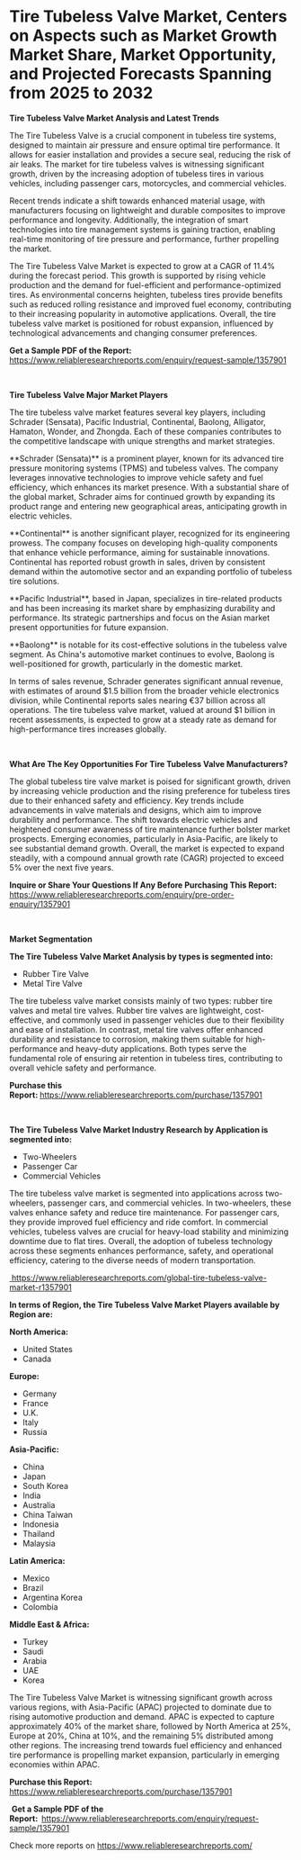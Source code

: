 <p><h1>Tire Tubeless Valve Market, Centers on Aspects such as Market Growth Market Share, Market Opportunity, and Projected Forecasts Spanning from 2025 to 2032</h1></p><p><strong>Tire Tubeless Valve Market Analysis and Latest Trends</strong></p>
<p><p>The Tire Tubeless Valve is a crucial component in tubeless tire systems, designed to maintain air pressure and ensure optimal tire performance. It allows for easier installation and provides a secure seal, reducing the risk of air leaks. The market for tire tubeless valves is witnessing significant growth, driven by the increasing adoption of tubeless tires in various vehicles, including passenger cars, motorcycles, and commercial vehicles. </p><p>Recent trends indicate a shift towards enhanced material usage, with manufacturers focusing on lightweight and durable composites to improve performance and longevity. Additionally, the integration of smart technologies into tire management systems is gaining traction, enabling real-time monitoring of tire pressure and performance, further propelling the market.</p><p>The Tire Tubeless Valve Market is expected to grow at a CAGR of 11.4% during the forecast period. This growth is supported by rising vehicle production and the demand for fuel-efficient and performance-optimized tires. As environmental concerns heighten, tubeless tires provide benefits such as reduced rolling resistance and improved fuel economy, contributing to their increasing popularity in automotive applications. Overall, the tire tubeless valve market is positioned for robust expansion, influenced by technological advancements and changing consumer preferences.</p></p>
<p><strong>Get a Sample PDF of the Report:&nbsp;</strong> <a href="https://www.reliableresearchreports.com/enquiry/request-sample/1357901?utm_campaign=2723&utm_medium=2&utm_source=Github&utm_content=ia&utm_term=24022025&utm_id=tire-tubeless-valve">https://www.reliableresearchreports.com/enquiry/request-sample/1357901</a></p>
<p>&nbsp;</p>
<p><strong>Tire Tubeless Valve Major Market Players</strong></p>
<p><p>The tire tubeless valve market features several key players, including Schrader (Sensata), Pacific Industrial, Continental, Baolong, Alligator, Hamaton, Wonder, and Zhongda. Each of these companies contributes to the competitive landscape with unique strengths and market strategies.</p><p>**Schrader (Sensata)** is a prominent player, known for its advanced tire pressure monitoring systems (TPMS) and tubeless valves. The company leverages innovative technologies to improve vehicle safety and fuel efficiency, which enhances its market presence. With a substantial share of the global market, Schrader aims for continued growth by expanding its product range and entering new geographical areas, anticipating growth in electric vehicles.</p><p>**Continental** is another significant player, recognized for its engineering prowess. The company focuses on developing high-quality components that enhance vehicle performance, aiming for sustainable innovations. Continental has reported robust growth in sales, driven by consistent demand within the automotive sector and an expanding portfolio of tubeless tire solutions.</p><p>**Pacific Industrial**, based in Japan, specializes in tire-related products and has been increasing its market share by emphasizing durability and performance. Its strategic partnerships and focus on the Asian market present opportunities for future expansion.</p><p>**Baolong** is notable for its cost-effective solutions in the tubeless valve segment. As China's automotive market continues to evolve, Baolong is well-positioned for growth, particularly in the domestic market.</p><p>In terms of sales revenue, Schrader generates significant annual revenue, with estimates of around $1.5 billion from the broader vehicle electronics division, while Continental reports sales nearing €37 billion across all operations. The tire tubeless valve market, valued at around $1 billion in recent assessments, is expected to grow at a steady rate as demand for high-performance tires increases globally.</p></p>
<p>&nbsp;</p>
<p><strong>What Are The Key Opportunities For Tire Tubeless Valve Manufacturers?</strong></p>
<p><p>The global tubeless tire valve market is poised for significant growth, driven by increasing vehicle production and the rising preference for tubeless tires due to their enhanced safety and efficiency. Key trends include advancements in valve materials and designs, which aim to improve durability and performance. The shift towards electric vehicles and heightened consumer awareness of tire maintenance further bolster market prospects. Emerging economies, particularly in Asia-Pacific, are likely to see substantial demand growth. Overall, the market is expected to expand steadily, with a compound annual growth rate (CAGR) projected to exceed 5% over the next five years.</p></p>
<p><strong>Inquire or Share Your Questions If Any Before Purchasing This Report:</strong> <a href="https://www.reliableresearchreports.com/enquiry/pre-order-enquiry/1357901?utm_campaign=2723&utm_medium=2&utm_source=Github&utm_content=ia&utm_term=24022025&utm_id=tire-tubeless-valve">https://www.reliableresearchreports.com/enquiry/pre-order-enquiry/1357901</a></p>
<p>&nbsp;</p>
<p><strong>Market Segmentation</strong></p>
<p><strong>The Tire Tubeless Valve Market Analysis by types is segmented into:</strong></p>
<p><ul><li>Rubber Tire Valve</li><li>Metal Tire Valve</li></ul></p>
<p><p>The tire tubeless valve market consists mainly of two types: rubber tire valves and metal tire valves. Rubber tire valves are lightweight, cost-effective, and commonly used in passenger vehicles due to their flexibility and ease of installation. In contrast, metal tire valves offer enhanced durability and resistance to corrosion, making them suitable for high-performance and heavy-duty applications. Both types serve the fundamental role of ensuring air retention in tubeless tires, contributing to overall vehicle safety and performance.</p></p>
<p><strong>Purchase this Report:&nbsp;</strong><a href="https://www.reliableresearchreports.com/purchase/1357901?utm_campaign=2723&utm_medium=2&utm_source=Github&utm_content=ia&utm_term=24022025&utm_id=tire-tubeless-valve">https://www.reliableresearchreports.com/purchase/1357901</a></p>
<p>&nbsp;</p>
<p><strong>The Tire Tubeless Valve Market Industry Research by Application is segmented into:</strong></p>
<p><ul><li>Two-Wheelers</li><li>Passenger Car</li><li>Commercial Vehicles</li></ul></p>
<p><p>The tire tubeless valve market is segmented into applications across two-wheelers, passenger cars, and commercial vehicles. In two-wheelers, these valves enhance safety and reduce tire maintenance. For passenger cars, they provide improved fuel efficiency and ride comfort. In commercial vehicles, tubeless valves are crucial for heavy-load stability and minimizing downtime due to flat tires. Overall, the adoption of tubeless technology across these segments enhances performance, safety, and operational efficiency, catering to the diverse needs of modern transportation.</p></p>
<p><a href="https://www.reliableresearchreports.com/global-tire-tubeless-valve-market-r1357901?utm_campaign=2723&utm_medium=2&utm_source=Github&utm_content=ia&utm_term=24022025&utm_id=tire-tubeless-valve">&nbsp;https://www.reliableresearchreports.com/global-tire-tubeless-valve-market-r1357901</a></p>
<p><strong>In terms of Region, the Tire Tubeless Valve Market Players available by Region are:</strong></p>
<p>
    <p> <strong> North America: </strong>
        <ul>
            <li>United States</li>
            <li>Canada</li>
        </ul>
        </p> 
    <p> <strong> Europe: </strong>
        <ul>
            <li>Germany</li>
            <li>France</li>
            <li>U.K.</li>
            <li>Italy</li>
            <li>Russia</li>
        </ul>
        </p> 
    <p> <strong> Asia-Pacific: </strong>
        <ul>
            <li>China</li>
            <li>Japan</li>
            <li>South Korea</li>
            <li>India</li>
            <li>Australia</li>
            <li>China Taiwan</li>
            <li>Indonesia</li>
            <li>Thailand</li>
            <li>Malaysia</li>
        </ul>
        </p> 
    <p> <strong> Latin America: </strong>
        <ul>
            <li>Mexico</li>
            <li>Brazil</li>
            <li>Argentina Korea</li>
            <li>Colombia</li>
        </ul>
        </p> 
    <p> <strong> Middle East & Africa: </strong>
        <ul>
            <li>Turkey</li>
            <li>Saudi</li>
            <li>Arabia</li>
            <li>UAE</li>
            <li>Korea</li>
        </ul>
    </p>
    </p>
<p><p>The Tire Tubeless Valve Market is witnessing significant growth across various regions, with Asia-Pacific (APAC) projected to dominate due to rising automotive production and demand. APAC is expected to capture approximately 40% of the market share, followed by North America at 25%, Europe at 20%, China at 10%, and the remaining 5% distributed among other regions. The increasing trend towards fuel efficiency and enhanced tire performance is propelling market expansion, particularly in emerging economies within APAC.</p></p>
<p><strong>Purchase this Report: </strong><a href="https://www.reliableresearchreports.com/purchase/1357901?utm_campaign=2723&utm_medium=2&utm_source=Github&utm_content=ia&utm_term=24022025&utm_id=tire-tubeless-valve">https://www.reliableresearchreports.com/purchase/1357901</a></p>
<p>&nbsp;<strong>Get a Sample PDF of the Report:&nbsp;&nbsp;</strong><a href="https://www.reliableresearchreports.com/enquiry/request-sample/1357901?utm_campaign=2723&utm_medium=2&utm_source=Github&utm_content=ia&utm_term=24022025&utm_id=tire-tubeless-valve">https://www.reliableresearchreports.com/enquiry/request-sample/1357901</a></p>
<p><strong></strong></p>
<p>Check more reports on <a href="https://www.reliableresearchreports.com/?utm_campaign=2723&utm_medium=2&utm_source=Github&utm_content=ia&utm_term=24022025&utm_id=tire-tubeless-valve">https://www.reliableresearchreports.com/</a></p>